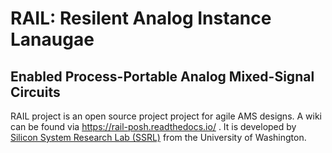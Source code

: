 # RAIL: Resilent Analog Instance Lanaugae 
## Enabled Process-Portable Analog Mixed-Signal Circuits

RAIL project is an open source project project for agile AMS designs.
A wiki can be found via https://rail-posh.readthedocs.io/  .
It is developed by [Silicon System Research Lab (SSRL)](https://https://www2.ee.washington.edu/research/ssrl/)
from the University of Washington.
